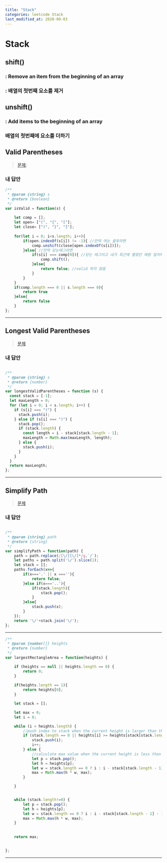 ```yaml
---
title: "Stack"
categories: leetcode Stack
last_modified_at: 2020-09-03
---
```



# Stack




## shift()
### : Remove an item from the beginning of an array
### : 배열의 첫번째 요소를 제거

## unshift()
### : Add items to the beginning of an array
### 배열의 첫번째에 요소를 더하기



## Valid Parentheses

> [문제](https://leetcode.com/problems/valid-parentheses/);


### 내 답안
```javascript
/**
 * @param {string} s
 * @return {boolean}
 */
var isValid = function(s) {
    
    let comp = [];
    let open= ["(", "{", "["];
    let close= [")", "}", "]"];
    
    for(let i = 0; i<s.length; i++){
        if(open.indexOf(s[i]) != -1){ //만약 여는 괄호라면
            comp.unshift(close[open.indexOf(s[i])]);
        }else{ //만약 닫는태그라면
            if(s[i] === comp[0]){ //닫는 태그이고 내가 최근에 열었던 애랑 일치하면
                comp.shift();
            }else{
                return false; //valid 하지 않음
            }
        }
    }
    if(comp.length === 0 || s.length === 0){
        return true
    }else{
        return false
    }
};
```
 ***


## Longest Valid Parentheses


>[문제](https://leetcode.com/problems/longest-valid-parentheses/)



### 내 답안







```javascript

/**
 * @param {string} s
 * @return {number}
 */
var longestValidParentheses = function (s) {
  const stack = [-1];
  let maxLength = 0;
  for (let i = 0; i < s.length; i++) {
    if (s[i] === "(") {
      stack.push(i);
    } else if (s[i] === ")") {
      stack.pop();
      if (stack.length) {
        const length = i - stack[stack.length - 1];
        maxLength = Math.max(maxLength, length);
      } else {
        stack.push(i);
      }
    }
  }
  return maxLength;
};

```
***


## Simplify Path


>[문제](https://leetcode.com/problems/simplify-path/)



### 내 답안



```javascript

/**
 * @param {string} path
 * @return {string}
 */
var simplifyPath = function(path) {
    path = path.replace(/[\/][\/]*/g,`/`);
    let paths = path.split('\/').slice(1);
    let stack = [];
    paths.forEach(x=>{
        if(x==='.' || x ===''){
            return false;
        }else if(x==='..'){
            if(stack.length){
                stack.pop();
            }
        }else{
            stack.push(x);
        }
    });
    return '\/'+stack.join('\/');
};

```
***


```javascript
/**
 * @param {number[]} heights
 * @return {number}
 */
var largestRectangleArea = function(heights) {

    if (heights == null || heights.length == 0) {
        return 0;
    }
    
    if(heights.length == 1){
        return heights[0];
    }

    let stack = [];

    let max = 0;
    let i = 0;

    while (i < heights.length) {
        //push index to stack when the current height is larger than the previous one
        if (stack.length == 0 || heights[i] >= heights[stack[stack.length - 1]]) {
            stack.push(i);
            i++;
        } else {
            //calculate max value when the current height is less than the previous one
            let p = stack.pop();
            let h = heights[p];
            let w = stack.length == 0 ? i : i - stack[stack.length - 1] - 1;
            max = Math.max(h * w, max);
        }

    }


    while (stack.length!=0) {
        let p = stack.pop();
        let h = heights[p];
        let w = stack.length == 0 ? i : i - stack[stack.length - 1] - 1;
        max = Math.max(h * w, max);
    }
    
    
    return max;

    
};

```
***